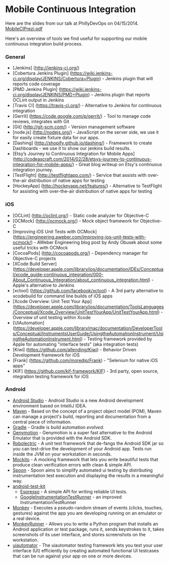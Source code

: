 Mobile Continuous Integration
===========================
Here are the slides from our talk at PhillyDevOps on 04/15/2014.
[MobileCIPrezi.pdf](https://github.com/vwmattr/MobileContinuousIntegration/raw/add-prezi-pdf/MobileCIPrezi.pdf)

Here's an overview of tools we find useful for supporting our mobile continuous integration build process.

### General
* [Jenkins] (http://jenkins-ci.org/)
* [Cobertura Jenkins Plugin] (https://wiki.jenkins-ci.org/display/JENKINS/Cobertura+Plugin) - Jenkins plugin that will reports code coverage
* [PMD Jenkins Plugin] (https://wiki.jenkins-ci.org/display/JENKINS/PMD+Plugin) - Jenkins plugin that reports OCLint output in Jenkins
* [Travis CI] (https://travis-ci.org/) - Alternative to Jenkins for continuous integration
* [Gerrit] (https://code.google.com/p/gerrit/) - Tool to manage code reviews, integrates with Git
* [Git] (http://git-scm.com/) - Version management software
* [node.js] (http://nodejs.org/) - JavaScript on the server side, we use it for easily create fixture data for our apps.
* [Dashing] (http://shopify.github.io/dashing/) - Framework to create Dashboards - we use it to show our jenkins build results.
* [Etsy’s Journey to Continuous Integration for Mobile Apps] (http://codeascraft.com/2014/02/28/etsys-journey-to-continuous-integration-for-mobile-apps/) - Great blog writeup on Etsy's continuous integration journey.
* [TestFlight] (http://testflightapp.com/) - Service that assists with over-the-air distribution of native apps for testing
* [HockeyApp] (http://hockeyapp.net/features/) - Alternative to TestFlight for assisting with over-the-air distribution of native apps for testing

### iOS
* [OCLint] (http://oclint.org/) - Static code analyzer for Objective-C
* [OCMock] (http://ocmock.org/) - Mock object framework for Objective-C
* [Improving iOS Unit Tests with OCMock] (https://engineering.aweber.com/improving-ios-unit-tests-with-ocmock/) - AWeber Engineering blog post by Andy Obusek about some useful tricks with OCMock
* [CocoaPods] (http://cocoapods.org/) - Dependency manager for Objective-C projects
* [XCode Build Server] (https://developer.apple.com/library/ios/documentation/IDEs/Conceptual/xcode_guide-continuous_integration/000-About_Continuous_Integration/about_continuous_integration.html) - Apple's alternative to Jenkins
* [xctool] (https://github.com/facebook/xctool) - A 3rd party alternative to xcodebuild for command line builds of iOS apps
* [Xcode Overview: Unit Test Your App] (https://developer.apple.com/library/ios/documentation/ToolsLanguages/Conceptual/Xcode_Overview/UnitTestYourApp/UnitTestYourApp.html) - Overview of unit testing within Xcode
* [UIAutomation] (https://developer.apple.com/library/mac/documentation/DeveloperTools/Conceptual/InstrumentsUserGuide/UsingtheAutomationInstrument/UsingtheAutomationInstrument.html) - Testing framework provided by Apple for automating "interface tests" (aka integration tests)
* [Kiwi] (https://github.com/allending/Kiwi) - Behavior Driven Development framework for iOS
* [Frank] (https://github.com/moredip/Frank) - "Selenium for native iOS apps"
* [KIF] (https://github.com/kif-framework/KIF) - 3rd party, open source, ntegration testing framework for iOS

### Android

* [Android Studio](http://developer.android.com/sdk/installing/studio.html) - Android Studio is a new Android development environment based on IntelliJ IDEA.
* [Maven](http://maven.apache.org/) - Based on the concept of a project object model (POM), Maven can manage a project's build, reporting and documentation from a central piece of information.
* [Gradle](http://www.gradle.org/) - Gradle is build automation *evolved*.
* [Genymotion](http://www.genymotion.com/) - Genymotion is a super fast alternative to the Android Emulator that is provided with the Android SDK.
* [Robolectric](http://robolectric.org/) - A unit test framework that de-fangs the Android SDK jar so you can test-drive the development of your Android app. Tests run inside the JVM on your workstation in seconds.
* [Mockito](https://code.google.com/p/mockito/) - A mocking framework that lets you write beautiful tests that produce clean verification errors with clean & simple API.
* [Spoon](https://github.com/square/spoon) - Spoon aims to simplify automated ui testing by distributing instrumentation test execution and displaying the results in a meaningful way.
* [android-test-kit](https://code.google.com/p/android-test-kit/)
    * [Espresso](https://code.google.com/p/android-test-kit/wiki/Espresso) - A simple API for writing reliable UI tests.
    * [GoogleInstrumentationTestRunner](https://code.google.com/p/android-test-kit/wiki/GoogleInstrumentationTestRunner) - an improved InstrumentationTestRunner
* [Monkey](https://developer.android.com/tools/help/monkey.html) - Executes a pseudo-random stream of events (clicks, touches, gestures) against the app you are developing running on an emulator or a real device.
* [MonkeyRunner](https://developer.android.com/tools/help/monkeyrunner_concepts.html) - Allows you to write a Python program that installs an Android application or test package, runs it, sends keystrokes to it, takes screenshots of its user interface, and stores screenshots on the workstation.
* [uiautomator](https://developer.android.com/tools/help/uiautomator/index.html) - The uiautomator testing framework lets you test your user interface (UI) efficiently by creating automated functional UI testcases that can be run against your app on one or more devices.

